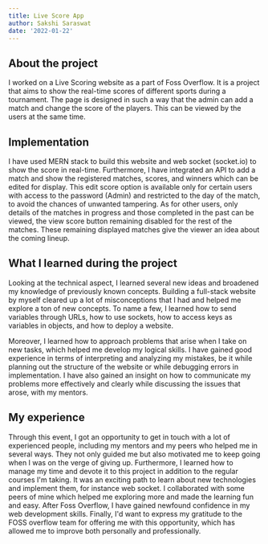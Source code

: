 ```yaml
---
title: Live Score App
author: Sakshi Saraswat
date: '2022-01-22'
---
```


## About the project
I worked on a Live Scoring website as a part of Foss Overflow. It is a project that aims to show the real-time scores of different sports during a tournament. The page is designed in such a way that the admin can add a match and change the score of the players. This can be viewed by the users at the same time. 

## Implementation
I have used MERN stack to build this website and web socket (socket.io) to show the score in real-time. Furthermore, I have integrated an API to add a match and show the registered matches, scores, and winners which can be edited for display. This edit score option is available only for certain users with access to the password (Admin) and restricted to the day of the match, to avoid the chances of unwanted tampering. As for other users, only details of the matches in progress and those completed in the past can be viewed, the view score button remaining disabled for the rest of the matches. These remaining displayed matches give the viewer an idea about the coming lineup. 

## What I learned during the project 
Looking at the technical aspect, I learned several new ideas and broadened my knowledge of previously known concepts. Building a full-stack website by myself cleared up a lot of misconceptions that I had and helped me explore a ton of new concepts. To name a few, I learned how to send variables through URLs, how to use sockets, how to access keys as variables in objects, and how to deploy a website. 

Moreover, I learned how to approach problems that arise when I take on new tasks, which helped me develop my logical skills. I have gained good experience in terms of interpreting and analyzing my mistakes, be it while planning out the structure of the website or while debugging errors in implementation. I have also gained an insight on how to communicate my problems more effectively and clearly while discussing the issues that arose, with my mentors.

## My experience
Through this event, I got an opportunity to get in touch with a lot of experienced people, including my mentors and my peers who helped me in several ways. They not only guided me but also motivated me to keep going when I was on the verge of giving up. Furthermore, I learned how to manage my time and devote it to this project in addition to the regular courses I'm taking. It was an exciting path to learn about new technologies and implement them, for instance web socket. I collaborated with some peers of mine which helped me exploring more and made the learning fun and easy. 
After Foss Overflow, I have gained newfound confidence in my web development skills. Finally, I'd want to express my gratitude to the FOSS overflow team for offering me with this opportunity, which has allowed me to improve both personally and professionally.


